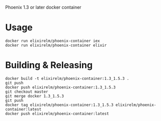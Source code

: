 Phoenix 1.3 or later docker container

Usage
=====
```
docker run elixirelm/phoenix-container iex
docker run elixirelm/phoenix-container elixir
```
Building & Releasing
====================
```
docker build -t elixirelm/phoenix-container:1.3_1.5.3 .
git push
docker push elixirelm/phoenix-container:1.3_1.5.3
git checkout master
git merge docker 1.3_1.5.3
git push
docker tag elixirelm/phoenix-container:1.3_1.5.3 elixirelm/phoenix-container:latest
docker push elixirelm/phoenix-container:latest
```
